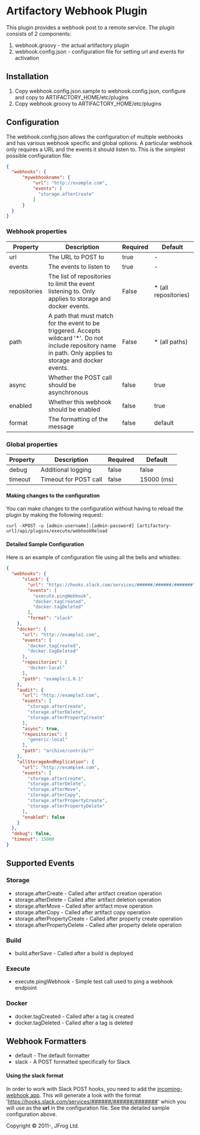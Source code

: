 Artifactory Webhook Plugin
===============================

This plugin provides a webhook post to a remote service.  The plugin consists of 2 components:
1. webhook.groovy - the actual artifactory plugin
2. webhook.config.json - configuration file for setting url and events for activation


Installation
-----------------
1. Copy webhook.config.json.sample to webhook.config.json, configure and copy to ARTIFACTORY_HOME/etc/plugins
2. Copy webhook.groovy to ARTIFACTORY_HOME/etc/plugins

Configuration
-----------------
The webhook.config.json allows the configuration of multiple webhooks and has various webhook specific and global options.
A particular webhook only requires a URL and the events it should listen to. This is the simplest possible configuration file:

```json
{
  "webhooks": {
      "mywebhookname": {
          "url": "http://example.com",
          "events": [
            "storage.afterCreate"
          ]
      }
  }
}
```

### Webhook properties
| Property      | Description   | Required  | Default |
| ------------- |-------------| ---------| -------|
| url     | The URL to POST to | true      | -       |
| events      | The events to listen to      | true      | -       |
| repositories | The list of repositories to limit the event listening to. Only applies to storage and docker events. | False     | * (all repositories)   |
| path | A path that must match for the event to be triggered. Accepts wildcard '*'. Do not include repository name in path. Only applies to storage and docker events.| False     | * (all paths)   |
| async | Whether the POST call should be asynchronous      | false     | true       |
| enabled | Whether this webhook should be enabled     | false     | true       |
| format | The formatting of the message     | false     | default       |

### Global properties
| Property      | Description   | Required  | Default |
| ------------- | ------------- | --------- | ------- |
| debug     | Additional logging | false      | false       |
| timeout      | Timeout for POST call      | false      | 15000 (ms)  |


#### Making changes to the configuration

You can make changes to the configuration without having to reload the plugin by making the following request:

`curl -XPOST -u [admin-username]:[admin-password] [artifactory-url]/api/plugins/execute/webhookReload`


#### Detailed Sample Configuration
Here is an example of configuration file using all the bells and whistles:

```json
{
  "webhooks": {
      "slack": {
        "url": "https://hooks.slack.com/services/######/######/#######",
        "events": [
          "execute.pingWebhook",
          "docker.tagCreated",
          "docker.tagDeleted"
        ],
        "format": "slack"
    },
    "docker": {
      "url": "http://example2.com",
      "events": [
        "docker.tagCreated",
        "docker.tagDeleted"
      ],
      "repositories": [
        "docker-local"
      ],
      "path": "example:1.0.1"
    },
    "audit": {
      "url": "http://example3.com",
      "events": [
        "storage.afterCreate",
        "storage.afterDelete",
        "storage.afterPropertyCreate"
      ],
      "async": true,
      "repositories": [
        "generic-local"
      ],
      "path": "archive/contrib/*"
    },
    "allStorageAndReplication": {
      "url": "http://example4.com",
      "events": [
        "storage.afterCreate",
        "storage.afterDelete",
        "storage.afterMove",
        "storage.afterCopy",
        "storage.afterPropertyCreate",
        "storage.afterPropertyDelete"
      ],
      "enabled": false
    }
  },
  "debug": false,
  "timeout": 15000
}
```

Supported Events
-----------------

### Storage
* storage.afterCreate - Called after artifact creation operation
* storage.afterDelete - Called after artifact deletion operation
* storage.afterMove - Called after artifact move operation
* storage.afterCopy - Called after artifact copy operation
* storage.afterPropertyCreate - Called after property create operation
* storage.afterPropertyDelete - Called after property delete operation

### Build
* build.afterSave - Called after a build is deployed

### Execute
* execute.pingWebhook - Simple test call used to ping a webhook endpoint

### Docker
* docker.tagCreated - Called after a tag is created
* docker.tagDeleted - Called after a tag is deleted

Webhook Formatters
-----------------

* default - The default formatter
* slack - A POST formatted specifically for Slack

#### Using the slack format

In order to work with Slack POST hooks, you need to add the [incoming-webhook app](https://api.slack.com/incoming-webhooks).
This will generate a look with the format 'https://hooks.slack.com/services/######/######/#######' which you will use as
the **url** in the configuration file. See the detailed sample configuration above.


Copyright &copy; 2011-, JFrog Ltd.

